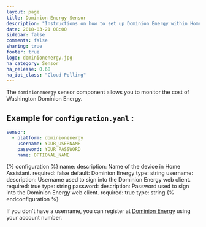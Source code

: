 ```yaml
---
layout: page
title: Dominion Energy Sensor
description: "Instructions on how to set up Dominion Energy within Home Assistant."
date: 2018-03-21 08:00
sidebar: false
comments: false
sharing: true
footer: true
logo: dominionenergy.jpg
ha_category: Sensor
ha_release: 0.68
ha_iot_class: "Cloud Polling"
---
```


The `dominionenergy` sensor component allows you to monitor the cost of Washington Dominion Energy.

## Example for `configuration.yaml` :

```yaml
sensor:
  - platform: dominionenergy
    username: YOUR_USERNAME
    password: YOUR_PASSWORD
    name: OPTIONAL_NAME
```

{% configuration %}
name:
  description: Name of the device in Home Assistant.
  required: false
  default: Dominion Energy
  type: string
username:
  description: Username used to sign into the Dominion Energy web client.
  required: true
  type: string
password:
  description: Password used to sign into the Dominion Energy web client.
  required: true
  type: string
{% endconfiguration %}

If you don't have a username, you can register at [Dominion Energy](http://dominionenergy.com) using your account number.
